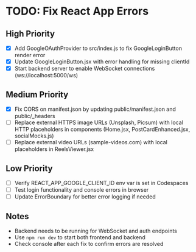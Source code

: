 # TODO: Fix React App Errors

## High Priority
- [x] Add GoogleOAuthProvider to src/index.js to fix GoogleLoginButton render error
- [x] Update GoogleLoginButton.jsx with error handling for missing clientId
- [x] Start backend server to enable WebSocket connections (ws://localhost:5000/ws)

## Medium Priority
- [x] Fix CORS on manifest.json by updating public/manifest.json and public/_headers
- [ ] Replace external HTTPS image URLs (Unsplash, Picsum) with local HTTP placeholders in components (Home.jsx, PostCardEnhanced.jsx, socialMocks.js)
- [ ] Replace external video URLs (sample-videos.com) with local placeholders in ReelsViewer.jsx

## Low Priority
- [ ] Verify REACT_APP_GOOGLE_CLIENT_ID env var is set in Codespaces
- [ ] Test login functionality and console errors in browser
- [ ] Update ErrorBoundary for better error logging if needed

## Notes
- Backend needs to be running for WebSocket and auth endpoints
- Use `npm run dev` to start both frontend and backend
- Check console after each fix to confirm errors are resolved
